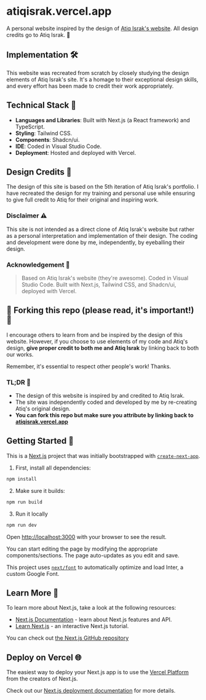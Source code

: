 # atiqisrak.vercel.app

A personal website inspired by the design of [Atiq Israk's website](https://atiqisrak.vercel.app). All design credits go to Atiq Israk. 🌟

## Implementation 🛠️

This website was recreated from scratch by closely studying the design elements of Atiq Israk's site. It's a homage to their exceptional design skills, and every effort has been made to credit their work appropriately.

## Technical Stack 🧰

- **Languages and Libraries**: Built with Next.js (a React framework) and TypeScript.
- **Styling**: Tailwind CSS.
- **Components**: Shadcn/ui.
- **IDE**: Coded in Visual Studio Code.
- **Deployment**: Hosted and deployed with Vercel.

## Design Credits 🎨

The design of this site is based on the 5th iteration of Atiq Israk's portfolio. I have recreated the design for my training and personal use while ensuring to give full credit to Atiq for their original and inspiring work.

### Disclaimer ⚠️

This site is not intended as a direct clone of Atiq Israk's website but rather as a personal interpretation and implementation of their design. The coding and development were done by me, independently, by eyeballing their design.

### Acknowledgement 👏

> Based on Atiq Israk's website (they're awesome). Coded in Visual Studio Code. Built with Next.js, Tailwind CSS, and Shadcn/ui, deployed with Vercel.

## 🚨 Forking this repo (please read, it's important!) 🚨

I encourage others to learn from and be inspired by the design of this website. However, if you choose to use elements of my code and Atiq's design, **give proper credit to both me and Atiq Israk** by linking back to both our works.

Remember, it's essential to respect other people's work! Thanks.

### TL;DR 📝

- The design of this website is inspired by and credited to Atiq Israk.
- The site was independently coded and developed by me by re-creating Atiq's original design.
- **You can fork this repo but make sure you attribute by linking back to [atiqisrak.vercel.app](atiqisrak.vercel.app)**

## Getting Started 🚀

This is a [Next.js](https://nextjs.org/) project that was initially bootstrapped with [`create-next-app`](https://github.com/vercel/next.js/tree/canary/packages/create-next-app).

1. First, install all dependencies:

```bash
npm install
```

2. Make sure it builds:

```bash
npm run build
```

3. Run it locally

```bash
npm run dev
```

Open [http://localhost:3000](http://localhost:3000) with your browser to see the result.

You can start editing the page by modifying the appropriate components/sections. The page auto-updates as you edit and save.

This project uses [`next/font`](https://nextjs.org/docs/basic-features/font-optimization) to automatically optimize and load Inter, a custom Google Font.

## Learn More 📘

To learn more about Next.js, take a look at the following resources:

- [Next.js Documentation](https://nextjs.org/docs) - learn about Next.js features and API.
- [Learn Next.js](https://nextjs.org/learn) - an interactive Next.js tutorial.

You can check out [the Next.js GitHub repository](https://github.com/vercel/next.js/)

## Deploy on Vercel 🌐

The easiest way to deploy your Next.js app is to use the [Vercel Platform](https://vercel.com/new?utm_medium=default-template&filter=next.js&utm_source=create-next-app&utm_campaign=create-next-app-readme) from the creators of Next.js.

Check out our [Next.js deployment documentation](https://nextjs.org/docs/deployment) for more details.
